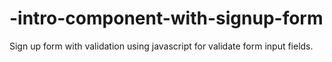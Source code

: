 # -intro-component-with-signup-form
Sign up form with validation using javascript for validate form input fields. 
